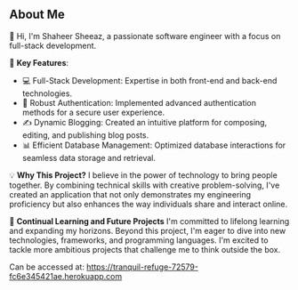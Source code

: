 ## About Me

👋 Hi, I'm Shaheer Sheeaz, a passionate software engineer with a focus on full-stack development. 

🚀 **Key Features**:
- 💻 Full-Stack Development: Expertise in both front-end and back-end technologies.
- 🔐 Robust Authentication: Implemented advanced authentication methods for a secure user experience.
- ✍️ Dynamic Blogging: Created an intuitive platform for composing, editing, and publishing blog posts.
- 📊 Efficient Database Management: Optimized database interactions for seamless data storage and retrieval.

💡 **Why This Project?**
I believe in the power of technology to bring people together. By combining technical skills with creative problem-solving, I've created an application that not only demonstrates my engineering proficiency but also enhances the way individuals share and interact online.

🌱 **Continual Learning and Future Projects**
I'm committed to lifelong learning and expanding my horizons. Beyond this project, I'm eager to dive into new technologies, frameworks, and programming languages. I'm excited to tackle more ambitious projects that challenge me to think outside the box.

Can be accessed at: https://tranquil-refuge-72579-fc6e345421ae.herokuapp.com
